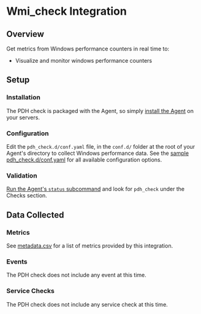 # Wmi_check Integration

## Overview

Get metrics from Windows performance counters in real time to:

* Visualize and monitor windows performance counters

## Setup
### Installation

The PDH check is packaged with the Agent, so simply [install the Agent][1] on your servers.

### Configuration

Edit the `pdh_check.d/conf.yaml` file, in the `conf.d/` folder at the root of your Agent's directory to collect Windows performance data. See the [sample pdh_check.d/conf.yaml][2] for all available configuration options.

### Validation

[Run the Agent's `status` subcommand][3] and look for `pdh_check` under the Checks section.

## Data Collected
### Metrics
See [metadata.csv][4] for a list of metrics provided by this integration.

### Events
The PDH check does not include any event at this time.

### Service Checks
The PDH check does not include any service check at this time.


[1]: https://app.datadoghq.com/account/settings#agent
[2]: https://github.com/DataDog/integrations-core/blob/master/pdh_check/conf.yaml.example
[3]: https://docs.datadoghq.com/agent/faq/agent-commands/#agent-status-and-information
[4]: https://github.com/DataDog/integrations-core/blob/master/pdh_check/metadata.csv

